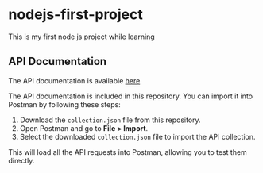 # nodejs-first-project

This is my first node js project while learning

## API Documentation

The API documentation is available [here](https://api.postman.com/collections/37127035-b78805e9-7d4a-4a44-917a-ec2b5e22c3e3?access_key=PMAT-01J52SWRZQJ1PEDSTHQKANDC3T)

The API documentation is included in this repository. You can import it into Postman by following these steps:

1. Download the `collection.json` file from this repository.
2. Open Postman and go to **File > Import**.
3. Select the downloaded `collection.json` file to import the API collection.

This will load all the API requests into Postman, allowing you to test them directly.
